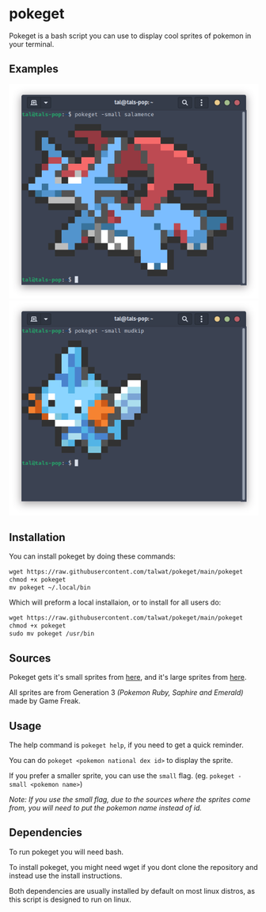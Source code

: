 pokeget
===

Pokeget is a bash script you can use to display cool sprites of pokemon in your terminal.
## Examples
![](examples/example-small1.png)
![](examples/example-small2.png)

## Installation
You can install pokeget by doing these commands:
```
wget https://raw.githubusercontent.com/talwat/pokeget/main/pokeget
chmod +x pokeget
mv pokeget ~/.local/bin
```
Which will preform a local installaion, or to install for all users do:
```
wget https://raw.githubusercontent.com/talwat/pokeget/main/pokeget
chmod +x pokeget
sudo mv pokeget /usr/bin
```

## Sources
Pokeget gets it's small sprites from [here](https://gitlab.com/phoneybadger/pokemon-colorscripts/), and it's large sprites from [here](https://github.com/shinya/pokemon-terminal-art).

All sprites are from Generation 3 *(Pokemon Ruby, Saphire and Emerald)* made by Game Freak.

## Usage
The help command is `pokeget help`, if you need to get a quick reminder.

You can do `pokeget <pokemon national dex id>` to display the sprite.

If you prefer a smaller sprite, you can use the `small` flag. (eg. `pokeget -small <pokemon name>`)

*Note: If you use the small flag, due to the sources where the sprites come from, you will need to put the pokemon name instead of id.*

## Dependencies
To run pokeget you will need bash.

To install pokeget, you might need wget if you dont clone the repository and instead use the install instructions.

Both dependencies are usually installed by default on most linux distros, as this script is designed to run on linux.
